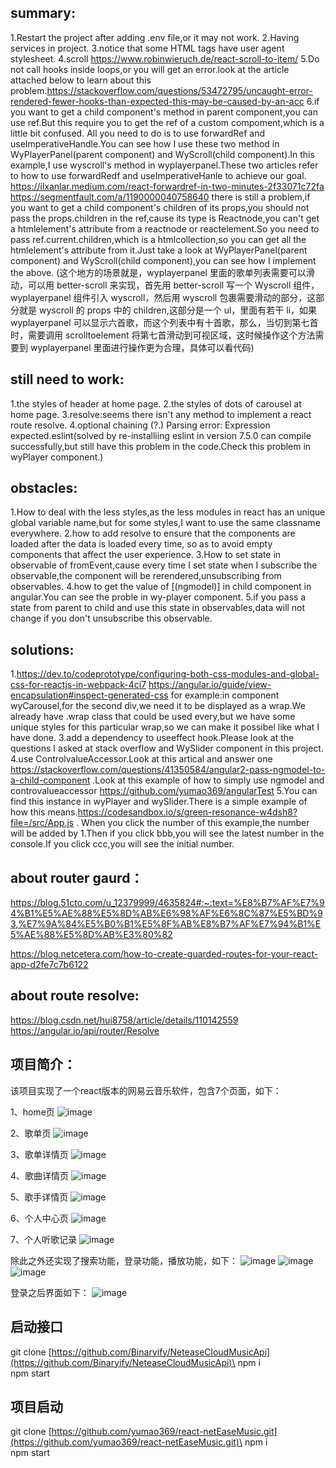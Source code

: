 
## summary:
1.Restart the project after adding .env file,or it may not work.
2.Having services in project.
3.notice that some HTML tags have user agent stylesheet.
4.scroll https://www.robinwieruch.de/react-scroll-to-item/
5.Do not call hooks inside loops,or you will get an error.look at the article attached below to learn about this problem.https://stackoverflow.com/questions/53472795/uncaught-error-rendered-fewer-hooks-than-expected-this-may-be-caused-by-an-acc
6.if you want to get a child component's method in parent component,you can use ref.But this require you to get the ref of a custom compoment,which is a little bit confused.
All you need to do is to use forwardRef and useImperativeHandle.You can see how I use these two method in WyPlayerPanel(parent component) and WyScroll(child component).In this example,I use wyscroll's method in wyplayerpanel.These two articles refer to how to use forwardRedf and useImperativeHanle to achieve our goal.
https://ilxanlar.medium.com/react-forwardref-in-two-minutes-2f33071c72fa
https://segmentfault.com/a/1190000040758640
there is still a problem,if you want to get a child component's children of its props,you should not pass the props.children in the ref,cause its type is Reactnode,you can't get a htmlelement's attribute from a reactnode or reactelement.So you need to pass ref.current.children,which is a htmlcollection,so you can get all the htmlelement's attribute from it.Just take a look at WyPlayerPanel(parent component) and WyScroll(child component),you can see how I implement the above.
(这个地方的场景就是，wyplayerpanel 里面的歌单列表需要可以滑动，可以用 better-scroll 来实现，首先用 better-scroll 写一个 Wyscroll 组件，wyplayerpanel 组件引入 wyscroll，然后用 wyscroll 包裹需要滑动的部分，这部分就是 wyscroll 的 props 中的 children,这部分是一个 ul，里面有若干 li，如果 wyplayerpanel 可以显示六首歌，而这个列表中有十首歌，那么，当切到第七首时，需要调用 scrolltoelement 将第七首滑动到可视区域，这时候操作这个方法需要到 wyplayerpanel 里面进行操作更为合理，具体可以看代码)

## still need to work:
1.the styles of header at home page.
2.the styles of dots of carousel at home page.
3.resolve:seems there isn't any method to implement a react route resolve.
4.optional chaining (?.) Parsing error: Expression expected.eslint(solved by re-installiing eslint in version 7.5.0 can compile successfully,but still have this problem in the code.Check this problem in wyPlayer component.)

## obstacles:
1.How to deal with the less styles,as the less modules in react has an unique global variable name,but for some styles,I want to use the same classname everywhere.
2.how to add resolve to ensure that the components are loaded after the data is loaded every time, so as to avoid empty components that affect the user experience.
3.How to set state in observable of fromEvent,cause every time I set state when I subscribe the observable,the component will be rerendered,unsubscribing from observables.
4.how to get the value of [(ngmodel)] in child component in angular.You can see the proble in wy-player component.
5.if you pass a state from parent to child and use this state in observables,data will not change if you don't unsubscribe this observable.

## solutions: 
1.https://dev.to/codeprototype/configuring-both-css-modules-and-global-css-for-reactjs-in-webpack-4ci7
https://angular.io/guide/view-encapsulation#inspect-generated-css
for example:in component wyCarousel,for the second div,we need it to be displayed as a wrap.We already have .wrap class that could be used every,but we have some unique styles for this particular wrap,so we can make it possibel like what I have done.
3.add a dependency to useeffect hook.Please look at the questions I asked at stack overflow and WySlider component in this project.
4.use ControlvalueAccessor.Look at this artical and answer one https://stackoverflow.com/questions/41350584/angular2-pass-ngmodel-to-a-child-component .Look at this example of how to simply use ngmodel and controvalueaccessor https://github.com/yumao369/angularTest
5.You can find this instance in wyPlayer and wySlider.There is a simple example of how this means.https://codesandbox.io/s/green-resonance-w4dsh8?file=/src/App.js . When you click the number of this example,the number will be added by 1.Then if you click bbb,you will see the latest number in the console.If you click ccc,you will see the initial number.

## about router gaurd：
https://blog.51cto.com/u_12379999/4635824#:~:text=%E8%B7%AF%E7%94%B1%E5%AE%88%E5%8D%AB%E6%98%AF%E6%8C%87%E5%BD%93,%E7%9A%84%E5%B0%B1%E5%8F%AB%E8%B7%AF%E7%94%B1%E5%AE%88%E5%8D%AB%E3%80%82

https://blog.netcetera.com/how-to-create-guarded-routes-for-your-react-app-d2fe7c7b6122

## about route resolve:
https://blog.csdn.net/hui8758/article/details/110142559
https://angular.io/api/router/Resolve

## 项目简介：
该项目实现了一个react版本的网易云音乐软件，包含7个页面，如下：

1、home页
![image](https://github.com/yumao369/react-netEaseMusic/blob/13-2/src/assets/images/readmeimg/1.PNG)

2、歌单页
![image](https://github.com/yumao369/react-netEaseMusic/blob/13-2/src/assets/images/readmeimg/2.PNG)

3、歌单详情页
![image](https://github.com/yumao369/react-netEaseMusic/blob/13-2/src/assets/images/readmeimg/3.PNG)

4、歌曲详情页
![image](https://github.com/yumao369/react-netEaseMusic/blob/13-2/src/assets/images/readmeimg/4.PNG)

5、歌手详情页
![image](https://github.com/yumao369/react-netEaseMusic/blob/13-2/src/assets/images/readmeimg/5.PNG)

6、个人中心页
![image](https://github.com/yumao369/react-netEaseMusic/blob/13-2/src/assets/images/readmeimg/6.PNG)

7、个人听歌记录
![image](https://github.com/yumao369/react-netEaseMusic/blob/13-2/src/assets/images/readmeimg/7.PNG)

除此之外还实现了搜索功能，登录功能，播放功能，如下：
![image](https://github.com/yumao369/react-netEaseMusic/blob/13-2/src/assets/images/readmeimg/8.PNG)
![image](https://github.com/yumao369/react-netEaseMusic/blob/13-2/src/assets/images/readmeimg/10.PNG)
![image](https://github.com/yumao369/react-netEaseMusic/blob/13-2/src/assets/images/readmeimg/11.PNG)

登录之后界面如下：
![image](https://github.com/yumao369/react-netEaseMusic/blob/13-2/src/assets/images/readmeimg/9.PNG)

## 启动接口
git clone [https://github.com/Binaryify/NeteaseCloudMusicApi](https://github.com/Binaryify/NeteaseCloudMusicApi)\
npm i\
npm start

## 项目启动
git clone [https://github.com/yumao369/react-netEaseMusic.git](https://github.com/yumao369/react-netEaseMusic.git)\
npm i\
npm start






